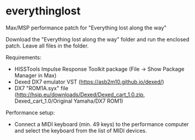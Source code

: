 # everythinglost
Max/MSP performance patch for "Everything lost along the way"

Download the "Everything lost along the way" folder and run the enclosed patch. Leave all files in the folder.

Requirements:
- HISSTools Impulse Response Toolkit package (File → Show Package Manager in Max)
- Dexed DX7 emulator VST (https://asb2m10.github.io/dexed/)
- DX7 "ROM1A.syx" file (http://hsjp.eu/downloads/Dexed/Dexed_cart_1.0.zip, Dexed_cart_1.0/Original Yamaha/DX7 ROM1)

Performance setup:
- Connect a MIDI keyboard (min. 49 keys) to the performance computer and select the keyboard from the list of MIDI devices.
